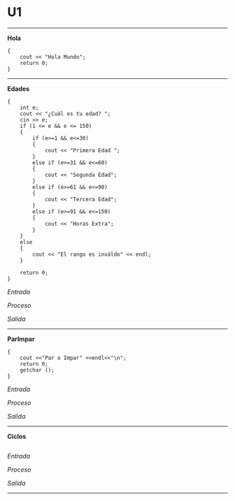 # U1   
---
**Hola**   
```
{
    cout << "Hola Mundo";
    return 0;
}
```
---
**Edades**   
```
{
    int e;
    cout << "¿Cuál es tu edad? ";
    cin >> e;
    if (1 <= e && e <= 150)
    {
        if (e>=1 && e<=30)
        {
            cout << "Primera Edad ";
        } 
        else if (e>=31 && e<=60)
        {
            cout << "Segunda Edad";
        } 
        else if (e>=61 && e<=90)
        {
            cout << "Tercera Edad";
        } 
        else if (e>=91 && e<=150)
        {
            cout << "Horas Extra";
        }
    }
    else
    {
        cout << "El rango es inváldo" << endl;
    }

    return 0;
}
```
*Entrada*

*Proceso*

*Salida*

---
**ParImpar**   
```
{
    cout <<"Par o Impar" <<endl<<"\n";
    return 0;
    getchar ();
}
```
*Entrada*

*Proceso*

*Salida*

---
**Ciclos**   
```

```
*Entrada*

*Proceso*

*Salida*

---